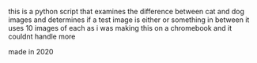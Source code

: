 this is a python script that examines the difference between cat and dog images and determines if a test image is either or something in between
it uses 10 images of each as i was making this on a chromebook and it couldnt handle more

made in 2020
